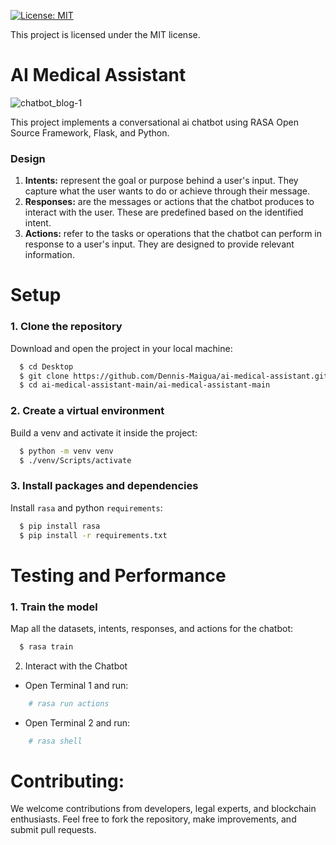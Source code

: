 [![License: MIT](https://img.shields.io/badge/License-MIT-yellow.svg)](https://opensource.org/licenses/MIT)

This project is licensed under the MIT license.

# AI Medical Assistant

![chatbot_blog-1](https://github.com/Dennis-Maigua/ai-medical-assistant/assets/32156551/37f7de8b-e13c-42fd-a711-09d6122677cb)

This project implements a conversational ai chatbot using RASA Open Source Framework, Flask, and Python.

### Design

1. **Intents:** represent the goal or purpose behind a user's input. They capture what the user wants to do or achieve through their message.
2. **Responses:** are the messages or actions that the chatbot produces to interact with the user. These are predefined based on the identified intent.
3. **Actions:** refer to the tasks or operations that the chatbot can perform in response to a user's input. They are designed to provide relevant information.

# Setup

### 1. Clone the repository

Download and open the project in your local machine:

  ```bash
    $ cd Desktop
    $ git clone https://github.com/Dennis-Maigua/ai-medical-assistant.git
    $ cd ai-medical-assistant-main/ai-medical-assistant-main
  ```

### 2. Create a virtual environment

Build a venv and activate it inside the project:

   ```bash
     $ python -m venv venv
     $ ./venv/Scripts/activate
   ```
   
### 3. Install packages and dependencies

Install `rasa` and python `requirements`:
  
   ```bash
     $ pip install rasa
     $ pip install -r requirements.txt
   ```

# Testing and Performance

### 1. Train the model

Map all the datasets, intents, responses, and actions for the chatbot:
  
   ```bash
     $ rasa train
   ```

2. Interact with the Chatbot

- Open Terminal 1 and run:

```bash
    # rasa run actions
```

- Open Terminal 2 and run:

```bash
    # rasa shell
```

# Contributing:

We welcome contributions from developers, legal experts, and blockchain enthusiasts. Feel free to fork the repository, make improvements, and submit pull requests.
